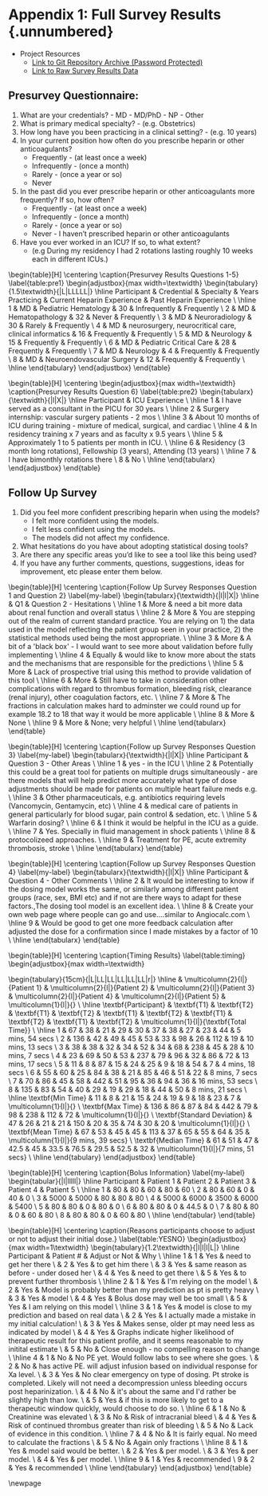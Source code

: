 # Appendix 1: Full Survey Results {.unnumbered}

<!-- 
This could be a list of papers by the author for example 
-->
* Project Resources
    * [Link to Git Repository Archive (Password Protected)](https://hepstack-stage.herokuapp.com/code)
    * [Link to Raw Survey Results Data](https://hepstack-stage.herokuapp.com/responses)

## Presurvey Questionnaire:
1. What are your credentials? - MD - MD/PhD - NP - Other  
2. What is primary medical specialty? - (e.g. Obstetrics)  
3. How long have you been practicing in a clinical setting? - (e.g. 10 years)   
4. In your current position how often do you prescribe heparin or other anticoagulants?
	- Frequently - (at least once a week)
	- Infrequently - (once a month)
	- Rarely - (once a year or so)
	- Never
5. In the past did you ever prescribe heparin or other anticoagulants more frequently? If so, how often?
	- Frequently - (at least once a week)  
	- Infrequently - (once a month)
	- Rarely - (once a year or so)
	- Never - I haven’t prescribed heparin or other anticoagulants
6. Have you ever worked in an ICU? If so, to what extent?
	- (e.g During my residency I had 2 rotations lasting roughly 10 weeks each in different ICUs.) 

\begin{table}[H]
\centering
\caption{Presurvey Results Questions 1-5}
\label{table:pre1}
\begin{adjustbox}{max width=\textwidth}
\begin{tabulary}{1.5\textwidth}{|L|LLLLL|}
\hline
Participant & Credential & Specialty & Years Practicing & Current Heparin Experience & Past Heparin Experience \\ \hline
1 & MD & Pediatric Hematology & 30 & Infrequently & Frequently \\
2 & MD & Hematopathology & 32 & Never & Frequently \\
3 & MD & Neuroradiology & 30 & Rarely & Frequently \\
4 & MD & neurosurgery, neurocritical care, clinical informatics & 16 & Frequently & Frequently \\
5 & MD & Neurology & 15 & Frequently & Frequently \\
6 & MD & Pediatric Critical Care & 28 & Frequently & Frequently \\
7 & MD & Neurology & 4 & Frequently & Frequently \\
8 & MD & Neuroendovascular Surgery & 12 & Frequently & Frequently \\ \hline
\end{tabulary}
\end{adjustbox}
\end{table}

\begin{table}[H]
\centering
\begin{adjustbox}{max width=\textwidth}
\caption{Presurvey Results Question 6}
\label{table:pre2}
\begin{tabularx}{\textwidth}{|l|X|}
\hline
Participant & ICU Experience \\ \hline
1 & I have served as a consultant in the PICU for 30 years \\ \hline
2 & Surgery internship: vascular surgery patients - 2 mos \\ \hline
3 & About 10 months of ICU during training - mixture of medical, surgical, and cardiac \\ \hline
4 & In residency training x 7 years and as faculty x 9.5 years \\ \hline
5 & Approximately 1 to 5 patients per month in ICU. \\ \hline
6 & Residency (3 month long rotations), Fellowship (3 years), Attending (13 years) \\ \hline
7 & I have bimonthly rotations there \\
8 & No \\ \hline
\end{tabularx}
\end{adjustbox}
\end{table}

## Follow Up Survey
1. Did you feel more confident prescribing heparin when using the models?
	- I felt more confident using the models.  
	- I felt less confident using the models.
	- The models did not affect my confidence.
2. What hesitations do you have about adopting statistical dosing tools?					
3. Are there any specific areas you’d like to see a tool like this being used?					
4. If you have any further comments, questions, suggestions, ideas for improvement, etc please enter them below.					

\begin{table}[H]
\centering
\caption{Follow Up Survey Responses Question 1 and Question 2}
\label{my-label}
\begin{tabularx}{\textwidth}{|l|l|X|}
\hline
 & Q1 & Question 2 - Hesitations \\ \hline
1 & More & need a bit more data about renal function and overall status \\ \hline
2 & More & You are stepping out of the realm of current standard practice. You are relying on 1) the data used in the model reflecting the patient group seen in your practice, 2) the statistical methods used being the most appropriate. \\ \hline
3 & More & A bit of a 'black box' - I would want to see more about validation before fully implementing \\ \hline
4 & Equally & would like to know more about the stats and the mechanisms that are responsible for the predictions \\ \hline
5 & More & Lack of prospective trial using this method to provide validation of this tool \\ \hline
6 & More & Still have to take in consideration other complications with regard to thrombus formation, bleeding risk, clearance (renal injury), other coagulation factors, etc. \\ \hline
7 & More & The fractions in calculation makes hard to adminster we could round up for example 18.2 to 18 that way it would be more applicable \\ \hline
8 & More & None \\ \hline
9 & More & None; very helpful \\ \hline
\end{tabularx}
\end{table}

\begin{table}[H]
\centering
\caption{Follow up  Survey Responses Question 3}
\label{my-label}
\begin{tabularx}{\textwidth}{|l|X|}
\hline
Participant & Question 3 - Other Areas \\ \hline
1 & yes - in the ICU \\ \hline
2 & Potentially this could be a great tool for patients on multiple drugs simultaneously - are there models that will help predict more accurately what type of dose adjustments should be made for patients on multiple heart failure meds e.g. \\ \hline
3 & Other pharmaceuticals, e.g. antibiotics requiring levels (Vancomycin, Gentamycin, etc) \\ \hline
4 & medical care of patients in general particularly for blood sugar, pain control \& sedation, etc. \\ \hline
5 & Warfarin dosing? \\ \hline
6 & I think it would be helpful in the ICU as a guide. \\ \hline
7 & Yes. Specially in fluid management in shock patients \\ \hline
8 & protocolizeed approaches. \\ \hline
9 & Treatment for PE, acute extremity thrombosis, stroke \\ \hline
\end{tabularx}
\end{table}

\begin{table}[H]
\centering
\caption{Follow up  Survey Responses Question 4}
\label{my-label}
\begin{tabularx}{\textwidth}{|l|X|}
\hline
Participant & Question 4 - Other Comments \\ \hline
2 & It would be interesting to know if the dosing model works the same, or similarly among different patient groups (race, sex, BMI etc) and if not are there ways to adapt for these factors.,The dosing tool model is an excellent idea. \\ \hline
8 & Create your own web page where people can go and use....similar to Angiocalc.com \\ \hline
9 & Would be good to get one more feedback calculation after adjusted the dose for a confirmation since I made mistakes by a factor of 10 \\ \hline
\end{tabularx}
\end{table}


\begin{table}[H]
\centering
\caption{Timing Results}
\label{table:timing}
\begin{adjustbox}{max width=\textwidth}

\begin{tabulary}{15cm}{|L|LL|LL|LL|LL|LL|r|}
\hline
 & \multicolumn{2}{l|}{Patient 1} & \multicolumn{2}{l|}{Patient 2} & \multicolumn{2}{l|}{Patient 3} & \multicolumn{2}{l|}{Patient 4} & \multicolumn{2}{l|}{Patient 5} & \multicolumn{1}{l|}{} \\ \hline
\textbf{Participant} & \textbf{T1} & \textbf{T2} & \textbf{T1} & \textbf{T2} & \textbf{T1} & \textbf{T2} & \textbf{T1} & \textbf{T2} & \textbf{T1} & \textbf{T2} & \multicolumn{1}{l|}{\textbf{Total Time}} \\ \hline
1 & 67 & 38 & 21 & 29 & 30 & 37 & 38 & 27 & 23 & 44 & 5 mins, 54 secs \\
2 & 136 & 42 & 49 & 45 & 53 & 33 & 98 & 26 & 112 & 19 & 10 mins, 13 secs \\
3 & 38 & 38 & 32 & 34 & 52 & 34 & 68 & 238 & 45 & 28 & 10 mins, 7 secs \\
4 & 23 & 69 & 50 & 53 & 237 & 79 & 96 & 32 & 86 & 72 & 13 mins, 17 secs \\
5 & 11 & 8 & 87 & 15 & 24 & 25 & 9 & 18 & 54 & 7 & 4 mins, 18 secs \\
6 & 55 & 60 & 25 & 84 & 38 & 21 & 85 & 46 & 51 & 22 & 8 mins, 7 secs \\
7 & 70 & 86 & 45 & 58 & 442 & 51 & 95 & 36 & 94 & 36 & 16 mins, 53 secs \\
8 & 135 & 83 & 54 & 40 & 29 & 19 & 29 & 18 & 44 & 50 & 8 mins, 21 secs \\ \hline
\textbf{Min Time} & 11 & 8 & 21 & 15 & 24 & 19 & 9 & 18 & 23 & 7 & \multicolumn{1}{l|}{} \\
\textbf{Max Time} & 136 & 86 & 87 & 84 & 442 & 79 & 98 & 238 & 112 & 72 & \multicolumn{1}{l|}{} \\
\textbf{Standard Deviation} & 47 & 26 & 21 & 21 & 150 & 20 & 35 & 74 & 30 & 20 & \multicolumn{1}{l|}{} \\
\textbf{Mean Time} & 67 & 53 & 45 & 45 & 113 & 37 & 65 & 55 & 64 & 35 & \multicolumn{1}{l|}{9 mins, 39 secs} \\
\textbf{Median Time} & 61 & 51 & 47 & 42.5 & 45 & 33.5 & 76.5 & 29.5 & 52.5 & 32 & \multicolumn{1}{l|}{7 mins, 51 secs} \\ \hline
\end{tabulary}
\end{adjustbox}
\end{table}


\begin{table}[H]
\centering
\caption{Bolus Information}
\label{my-label}
\begin{tabular}{|l|lllll|}
\hline
Participant & Patient 1 & Patient 2 & Patient 3 & Patient 4 & Patient 5 \\ \hline
1 & 80 & 80 & 60 & 80 & 60 \\
2 & 80 & 60 & 0 & 40 & 0 \\
3 & 5000 & 5000 & 80 & 80 & 80 \\
4 & 5000 & 6000 & 3500 & 6000 & 5400 \\
5 & 80 & 80 & 0 & 80 & 0 \\
6 & 80 & 80 & 0 & 44.5 & 0 \\
7 & 80 & 80 & 0 & 60 & 80 \\
8 & 80 & 80 & 0 & 60 & 80 \\ \hline
\end{tabular}
\end{table}


\begin{table}[H]
\centering
\caption{Reasons participants choose to adjust or not to adjust their initial dose.}
\label{table:YESNO}
\begin{adjustbox}{max width=1\textwidth}
\begin{tabulary}{1.2\textwidth}{|l|l|l|L|}
\hline
Participant & Patient \# & Adjust or Not & Why \\ \hline
1 & 1 & Yes & need to get her there \\
  & 2 & Yes & to get him there \\
  & 3 & Yes & same reason as before - under dosed her \\
  & 4 & Yes & need to get there \\
  & 5 & Yes & to prevent further thrombosis \\ \hline
2 & 1 & Yes & I'm relying on the model \\
  & 2 & Yes & Model is probably better than my prediction as pt is pretty heavy \\
  & 3 & Yes & model \\
  & 4 & Yes & Bolus dose may well be too small \\
  & 5 & Yes & I am relying on this model \\ \hline
3 & 1 & Yes & model is close to my prediction and based on real data \\
  & 2 & Yes & I actually made a mistake in my initial calculation! \\
  & 3 & Yes & Makes sense, older pt may need less as indicated by model \\
  & 4 & Yes & Graphs indicate higher likelihood of therapeutic result for this patient profile, and it seems reasonable to my initital estimate \\
  & 5 & No & Close enough - no compelling reason to change \\ \hline
4 & 1 & No & No PE yet.  Would follow labs to see where she goes. \\
  & 2 & No & has active PE.  will adjust infusion based on individual response for Xa level. \\
  & 3 & Yes & No clear emergency on type of dosing.  Pt stroke is completed.  Likely will not need a decompression unless bleeding occurs post heparinization. \\
  & 4 & No & it's about the same and I'd rather be slightly high than low. \\
  & 5 & Yes & if this is more likely to get to a therapeutic window quickly, would choose to do so. \\ \hline
6 & 1 & No & Creatinine was elevated \\
  & 3 & No & Risk of intracranial bleed \\
  & 4 & Yes & Risk of continued thrombus greater than risk of bleeding \\
  & 5 & No & Lack of evidence in this condition. \\ \hline
7 & 4 & No & It is fairly equal. No meed to calculate the fractions \\
  & 5 & No & Again only fractions \\ \hline
8 & 1 & Yes & model said would be better. \\
  & 2 & Yes & per model. \\
  & 3 & Yes & per model. \\
  & 4 & Yes & per model. \\ \hline
9 & 1 & Yes & recommended \\
9 & 2 & Yes & recommended \\ \hline
\end{tabulary}
\end{adjustbox}
\end{table}


<!-- 
Table: Here's the caption. It, too, may span
multiple lines.

Here is a footnote reference,[^1] and another.[^longnote]

[^1]: Here is the footnote.

[^longnote]: Here's one with multiple blocks.

* fruits
    + apples
        - macintosh
        - red delicious
    + pears
    + peaches
* vegetables
    + broccoli
    + chard

    test  
    verabitum text  
    we will see if this works  
- api definition 
- link to test software
- link to source code git repos
- screenshots and links to alternative design for testing aPTT over time
- links to data sources/notebook of documentation
- extended results from survey.  
.. tables with stats like ave, std deviation etc for each patient 1-10
..- 
<!-- 
1. First ordered list item
2. Another item  
Unordered sub-list. 
1. Actual numbers don't matter, just that it's a number 
--1. Ordered sub-list  
--1. Ordered sub-list
--1. Ordered sub-list  
4. And another item.

1. first item in the list
1. second item in the list
 - subitem
  - subitem 
1. third item in the list

- an entry
- another entry  
 - some sub entry without leading bullet
- - some sub entry with leading bullet
 - another entry for another entry
 - - blablabla
 - - blublublu
 - - - dfdf
- - - - also some way  --> 
\newpage

